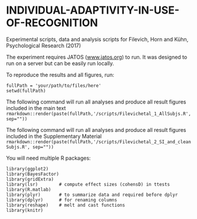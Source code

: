 # INDIVIDUAL-ADAPTIVITY-IN-USE-OF-RECOGNITION
Experimental scripts, data and analysis scripts for Filevich, Horn and Kühn, Psychological Research (2017) 

The experiment requires JATOS (www.jatos.org) to run. It was designed to run on a server but can be easily run locally. 

To reproduce the results and all figures, run:

    fullPath = 'your/path/to/files/here'
    setwd(fullPath)

The following command will run all analyses and produce all result figures included in the main text
`rmarkdown::render(paste(fullPath,'/scripts/Filevichetal_1_AllSubjs.R', sep=""))`

The following command will run all analyses and produce all result figures included in the Supplementary Material
`rmarkdown::render(paste(fullPath,'/scripts/Filevichetal_2_SI_and_cleanSubjs.R', sep=""))`

You will need multiple R packages:

    library(ggplot2)
    library(BayesFactor)
    library(gridExtra)
    library(lsr)        # compute effect sizes (cohensD) in ttests
    library(R.matlab)
    library(plyr)       # to summarize data and required before dplyr
    library(dplyr)      # for renaming columns 
    library(reshape)    # melt and cast functions
    library(knitr)



